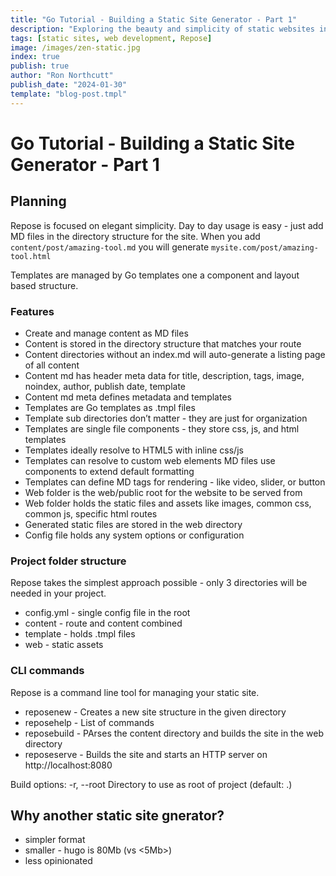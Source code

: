 ```yaml
---
title: "Go Tutorial - Building a Static Site Generator - Part 1"
description: "Exploring the beauty and simplicity of static websites in the modern web era."
tags: [static sites, web development, Repose]
image: /images/zen-static.jpg
index: true
publish: true
author: "Ron Northcutt"
publish_date: "2024-01-30"
template: "blog-post.tmpl"
---
```


# Go Tutorial - Building a Static Site Generator - Part  1
## Planning
Repose is focused on elegant simplicity. Day to day usage is easy - just add MD files in the directory structure for the site. When you add `content/post/amazing-tool.md` you will generate
`mysite.com/post/amazing-tool.html`

Templates are managed by Go templates one a component and layout based structure.

### Features
- Create and manage content as MD files
- Content is stored in the directory structure that matches your route
- Content directories without an index.md will auto-generate a listing page of all content
- Content md has header meta data for title, description, tags, image, noindex, author, publish date, template
- Content md meta defines metadata and templates
- Templates are Go templates as .tmpl files
- Template sub directories don’t matter - they are just for organization
- Templates are single file components - they store css, js, and html templates
- Templates ideally resolve to HTML5 with inline css/js
- Templates can resolve to custom web elements
MD files use components to extend default formatting
- Templates can define MD tags for rendering - like video, slider, or button
- Web folder is the web/public root for the website to be served from
- Web folder holds the static files and assets like images, common css, common js, specific html routes
- Generated static files are stored in the web directory
- Config file holds any system options or configuration

### Project folder structure
Repose takes the simplest approach possible - only 3 directories will be needed in your project. 

- config.yml - single config file in the root
- content - route and content combined
- template - holds .tmpl files 
- web - static assets

### CLI commands
Repose is a command line tool for managing your static site. 

- reposenew      - Creates a new site structure in the given directory
- reposehelp      - List of commands
- reposebuild     - PArses the content directory and builds the site in the web directory
- reposeserve    - Builds the site and starts an HTTP server on http://localhost:8080


Build options:
    -r, --root <ROOT> Directory to use as root of project (default: .)

## Why another static site gnerator?
- simpler format
- smaller - hugo is 80Mb  (vs <5Mb>)
- less opinionated







